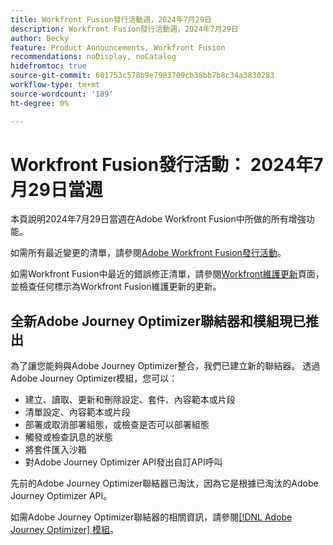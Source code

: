 ```yaml
---
title: Workfront Fusion發行活動週，2024年7月29日
description: Workfront Fusion發行活動週，2024年7月29日
author: Becky
feature: Product Announcements, Workfront Fusion
recommendations: noDisplay, noCatalog
hidefromtoc: true
source-git-commit: 601753c578b9e7983709cb38bb7b8c34a3830283
workflow-type: tm+mt
source-wordcount: '189'
ht-degree: 0%

---
```


# Workfront Fusion發行活動： 2024年7月29日當週

本頁說明2024年7月29日當週在Adobe Workfront Fusion中所做的所有增強功能。

如需所有最近變更的清單，請參閱[Adobe Workfront Fusion發行活動](../../../product-announcements/product-releases/fusion-release-activity/fusion-release-activity.md)。

如需Workfront Fusion中最近的錯誤修正清單，請參閱[Workfront維護更新](https://experienceleague.adobe.com/docs/workfront-known-issues/releases/current-updates.html)頁面，並檢查任何標示為Workfront Fusion維護更新的更新。

## 全新Adobe Journey Optimizer聯結器和模組現已推出

為了讓您能夠與Adobe Journey Optimizer整合，我們已建立新的聯結器。 透過Adobe Journey Optimizer模組，您可以：

* 建立、讀取、更新和刪除設定、套件、內容範本或片段
* 清單設定、內容範本或片段
* 部署或取消部署組態，或檢查是否可以部署組態
* 觸發或檢查訊息的狀態
* 將套件匯入沙箱
* 對Adobe Journey Optimizer API發出自訂API呼叫

先前的Adobe Journey Optimizer聯結器已淘汰，因為它是根據已淘汰的Adobe Journey Optimizer API。

如需Adobe Journey Optimizer聯結器的相關資訊，請參閱[[!DNL Adobe Journey Optimizer] 模組](/help/quicksilver/workfront-fusion/apps-and-their-modules/adobe-journey-optimizer-modules.md)。